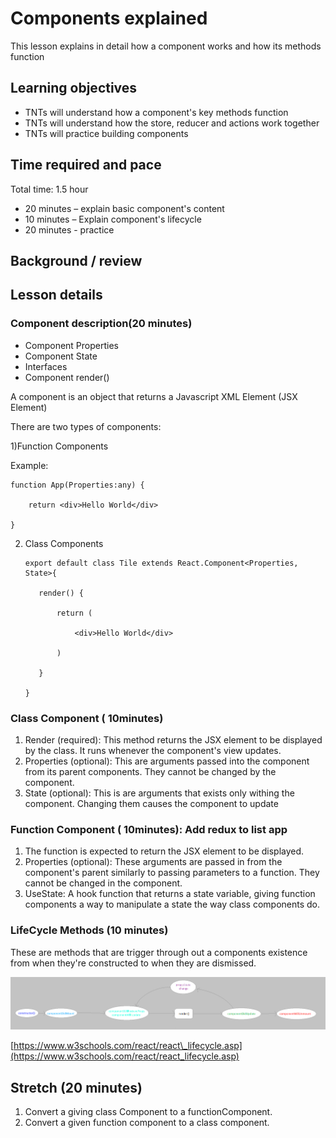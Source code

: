 # Components explained

This lesson explains in detail how a component works and how its methods function

## Learning objectives

* TNTs will understand how a component's key methods function
* TNTs will understand how the store, reducer and actions work together
* TNTs will practice building components

## Time required and pace

Total time: 1.5 hour

* 20 minutes – explain basic component's content
* 10 minutes – Explain component's lifecycle
* 20 minutes - practice

## Background / review

## Lesson details

### Component description(20 minutes)

* Component Properties
* Component State
* Interfaces
* Component render()

A component is an object that returns a Javascript XML Element (JSX Element)

There are two types of components:

1)Function Components

Example:

    function App(Properties:any) {

        return <div>Hello World</div>

    }

2) Class Components

       export default class Tile extends React.Component<Properties, State>{

          render() {

              return (

                  <div>Hello World</div>

              )

          }

       }

### Class Component ( 10minutes)

1. Render (required): This method returns the JSX element to be displayed by the class. It runs whenever the component's view updates.
2. Properties (optional): This are arguments passed into the component from its parent components. They cannot be changed by the component.
3. State (optional): This is are arguments that exists only withing the component. Changing them causes the component to update

### Function Component ( 10minutes): Add redux to list app

1. The function is expected to return the JSX element to be displayed.
2. Properties (optional): These arguments are passed in from the component's parent similarly to passing parameters to a function. They cannot be changed in the component.
3. UseState: A hook function that returns a state variable, giving function components a way to manipulate a state the way class components do.

### LifeCycle Methods (10 minutes)

These are methods that are trigger through out a components existence from when they're constructed to when they are dismissed.

![LifeCycleDiagram](./LifeCycle.png)

[https://www.w3schools.com/react/react\_lifecycle.asp](https://www.w3schools.com/react/react_lifecycle.asp)

## Stretch (20 minutes)

  1. Convert a giving class Component to a functionComponent.
  2. Convert a given function component to a class component.
